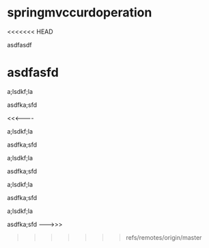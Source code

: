 # springmvccurdoperation
<<<<<<< HEAD

asdfasdf

asdfasfd
=======
a;lsdkf;la

asdfka;sfd

<<<----

a;lsdkf;la

asdfka;sfd

a;lsdkf;la

asdfka;sfd

a;lsdkf;la

asdfka;sfd

a;lsdkf;la

asdfka;sfd
--->>>
>>>>>>> refs/remotes/origin/master
